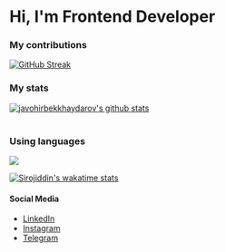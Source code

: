 # Hi, I'm Frontend Developer

### My contributions
[![GitHub Streak](https://github-readme-streak-stats.herokuapp.com?user=sirojiddinbazarbaev&theme=react)](https://git.io/streak-stats)
<br/>
### My stats
[![javohirbekkhaydarov's github stats](https://github-readme-stats.vercel.app/api?username=sirojiddinbazarbaev&show_icons=true&theme=react)](https://github.com/javohirbekkhaydarov/github-readme-stats) <br/><br/>

### Using languages
![ ](https://github-readme-stats.vercel.app/api/top-langs/?username=sirojiddinbazarbaev&show_icons=true&theme=react)

[![Sirojiddin's wakatime stats](https://github-readme-stats.vercel.app/api/wakatime?username=sirojiddinbazarbaev&show_icons=true&theme=react)](https://github.com/sirojiddinbazarbaev/github-readme-stats)

#### Social Media 
- [LinkedIn](https://www.linkedin.com/in/sirojiddinbazarbaev/) 
- [Instagram](https://www.instagram.com/sirojiddinbazarbaev/) 
- [Telegram](https://t.me/sirojiddinbazarbaev/)
